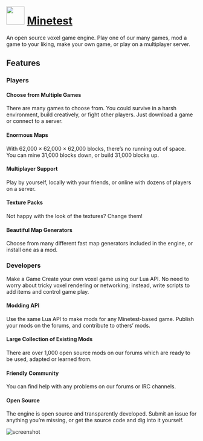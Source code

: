 ﻿# <img src="https://cdn.jsdelivr.net/gh/chtof/chocolatey-packages/automatic/minetest/minetest.png" width="48" height="48"/> [Minetest](https://chocolatey.org/packages/minetest)

An open source voxel game engine. Play one of our many games, mod a game to your liking, make your own game, or play on a multiplayer server.

## Features
### Players
#### Choose from Multiple Games
There are many games to choose from. You could survive in a harsh environment, build creatively, or fight other players. Just download a game or connect to a server.

#### Enormous Maps
With 62,000 × 62,000 × 62,000 blocks, there’s no running out of space. You can mine 31,000 blocks down, or build 31,000 blocks up.

#### Multiplayer Support
Play by yourself, locally with your friends, or online with dozens of players on a server.

#### Texture Packs
Not happy with the look of the textures? Change them!

#### Beautiful Map Generators
Choose from many different fast map generators included in the engine, or install one as a mod.

### Developers
Make a Game
Create your own voxel game using our Lua API. No need to worry about tricky voxel rendering or networking; instead, write scripts to add items and control game play.

#### Modding API
Use the same Lua API to make mods for any Minetest-based game. Publish your mods on the forums, and contribute to others’ mods.

#### Large Collection of Existing Mods
There are over 1,000 open source mods on our forums which are ready to be used, adapted or learned from.

#### Friendly Community
You can find help with any problems on our forums or IRC channels.

#### Open Source
The engine is open source and transparently developed. Submit an issue for anything you’re missing, or get the source code and dig into it yourself.

![screenshot](https://cdn.jsdelivr.net/gh/chtof/chocolatey-packages/automatic/minetest/screenshot.png)